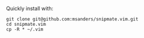 Quickly install with:

    git clone git@github.com:msanders/snipmate.vim.git
	cd snipmate.vim
	cp -R * ~/.vim
